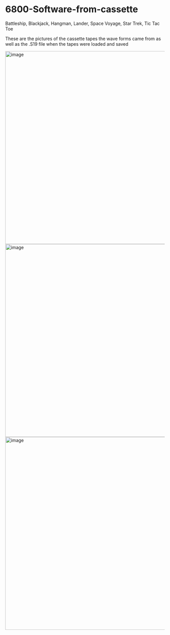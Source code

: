 # 6800-Software-from-cassette
Battleship, Blackjack, Hangman, Lander, Space Voyage, Star Trek, Tic Tac Toe

These are the pictures of the cassette tapes the wave forms came from as well as the .S19 file when the tapes were loaded and saved

<img width="1080" height="608" alt="image" src="https://github.com/user-attachments/assets/eeffb15c-b678-4cbb-bfea-226e8f7770ce" />
<img width="1080" height="608" alt="image" src="https://github.com/user-attachments/assets/436accaf-84e1-4ea1-bd0e-5431bfe9a2fd" />
<img width="1080" height="608" alt="image" src="https://github.com/user-attachments/assets/2388537a-d2e8-4f3b-89ba-9292827cd779" />
